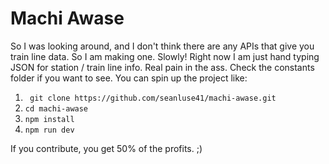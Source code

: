 # Machi Awase

So I was looking around, and I don't think there are any APIs that give you train line data.
So I am making one. Slowly!
Right now I am just hand typing JSON for station / train line info. Real pain in the ass. Check the constants folder if you want to see.
You can spin up the project like:

1. ``` git clone https://github.com/seanluse41/machi-awase.git```
2. ``` cd machi-awase ```
3. ``` npm install ```
4. ``` npm run dev ```

If you contribute, you get 50% of the profits. ;)